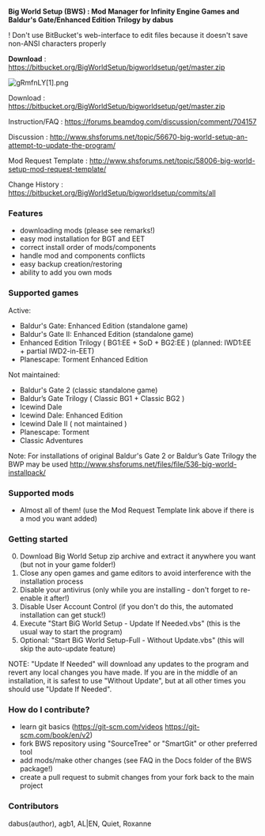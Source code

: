 **Big World Setup (BWS) : Mod Manager for Infinity Engine Games and Baldur's Gate/Enhanced Edition Trilogy by dabus**

! Don't use BitBucket's web-interface to edit files because it doesn't save non-ANSI characters properly

﻿**Download﻿**                 : https://bitbucket.org/BigWorldSetup/bigworldsetup/get/master.zip

![gRmfnLY[1].png](https://bitbucket.org/repo/kKX5Xg/images/3720385461-gRmfnLY%5B1%5D.png)

Download                 : https://bitbucket.org/BigWorldSetup/bigworldsetup/get/master.zip

Instruction/FAQ          : https://forums.beamdog.com/discussion/comment/704157

Discussion               : http://www.shsforums.net/topic/56670-big-world-setup-an-attempt-to-update-the-program/

Mod Request Template     : http://www.shsforums.net/topic/58006-big-world-setup-mod-request-template/

Change History           : https://bitbucket.org/BigWorldSetup/bigworldsetup/commits/all


### Features ###

- downloading mods (please see remarks!)
- easy mod installation for BGT and EET
- correct install order of mods/components 
- handle mod and components conflicts
- easy backup creation/restoring
- ability to add you own mods

### Supported games ###

Active:
- Baldur's Gate: Enhanced Edition (standalone game)
- Baldur's Gate II: Enhanced Edition (standalone game)
- Enhanced Edition Trilogy ( BG1:EE + SoD + BG2:EE ) (planned: IWD1:EE + partial IWD2-in-EET)
- Planescape: Torment Enhanced Edition

Not maintained:
- Baldur's Gate 2 (classic standalone game)
- Baldur’s Gate Trilogy ( Classic BG1 + Classic BG2 )
- Icewind Dale
- Icewind Dale: Enhanced Edition
- Icewind Dale II ( not maintained )
- Planescape: Torment
- Classic Adventures

Note: For installations of original Baldur's Gate 2 or Baldur’s Gate Trilogy the BWP may be used http://www.shsforums.net/files/file/536-big-world-installpack/

### Supported mods ###

- Almost all of them! (use the Mod Request Template link above if there is a mod you want added)

### Getting started ###

0. Download Big World Setup zip archive and extract it anywhere you want (but not in your game folder!)
1. Close any open games and game editors to avoid interference with the installation process
2. Disable your antivirus (only while you are installing - don't forget to re-enable it after!)
3. Disable User Account Control (if you don't do this, the automated installation can get stuck!)
4. Execute "Start BiG World Setup - Update If Needed.vbs" (this is the usual way to start the program)
5. Optional: "Start BiG World Setup-Full - Without Update.vbs" (this will skip the auto-update feature)

NOTE:  "Update If Needed" will download any updates to the program and revert any local changes you have made.  If you are in the middle of an installation, it is safest to use "Without Update", but at all other times you should use "Update If Needed".

### How do I contribute? ###

* learn git basics (https://git-scm.com/videos https://git-scm.com/book/en/v2)
* fork BWS repository using "SourceTree" or "SmartGit" or other preferred tool
* add mods/make other changes (see FAQ in the Docs folder of the BWS package!)
* create a pull request to submit changes from your fork back to the main project

### Contributors ###

dabus(author), agb1, AL|EN, Quiet, Roxanne
